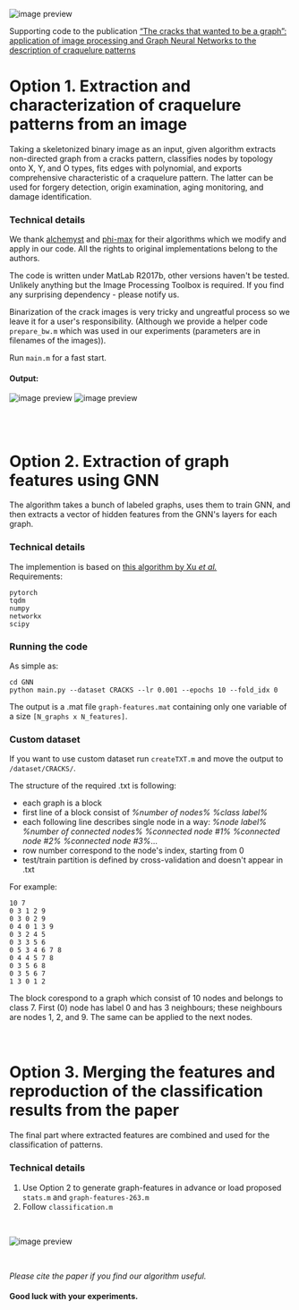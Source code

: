 ![image preview](https://github.com/acecreamu/craquelure-graphs/blob/master/readme_imgs/img_preview.jpg)

Supporting code to the publication [“The cracks that wanted to be a graph”: application of image processing and Graph Neural Networks to the description of craquelure patterns](https://arxiv.org)

# Option 1. Extraction and characterization of craquelure patterns from an image

Taking a skeletonized binary image as an input, given algorithm extracts non-directed graph from a cracks pattern, classifies nodes by topology onto X, Y, and O types, fits edges with polynomial, and exports comprehensive characteristic of a craquelure pattern. The latter can be used for forgery detection, origin examination, aging monitoring, and damage identification.

### Technical details

We thank [alchemyst](https://github.com/alchemyst/ternplot) and [phi-max](https://github.com/phi-max/skel2graph3d-matlab) for their algorithms which we modify and apply in our code. All the rights to original implementations belong to the authors.

The code is written under MatLab R2017b, other versions haven't be tested. Unlikely anything but the Image Processing Toolbox is required. If you find any surprising dependency - please notify us.

Binarization of the crack images is very tricky and ungreatful process so we leave it for a user's responsibility. (Although we provide a helper code `prepare_bw.m` which was used in our experiments (parameters are in filenames of the images)).

Run `main.m` for a fast start.
</br>
#### Output:
![image preview](https://github.com/acecreamu/craquelure-graphs/blob/master/readme_imgs/img_graph.jpg)
![image preview](https://github.com/acecreamu/craquelure-graphs/blob/master/readme_imgs/img_stats.jpg)

</br></br>

# Option 2. Extraction of graph features using GNN

The algorithm takes a bunch of labeled graphs, uses them to train GNN, and then extracts a vector of hidden features from the GNN's layers for each graph.

### Technical details
The implemention is based on [this algorithm by Xu *et al.*](https://github.com/weihua916/powerful-gnns) </br>
Requirements: 
```
pytorch
tqdm
numpy
networkx
scipy
```
### Running the code
As simple as:
```
cd GNN
python main.py --dataset CRACKS --lr 0.001 --epochs 10 --fold_idx 0
```
The output is a .mat file `graph-features.mat` containing only one variable of a size `[N_graphs x N_features]`.

### Custom dataset
If you want to use custom dataset run `createTXT.m` and move the output to `/dataset/CRACKS/`. </br>

The structure of the required .txt is following:
- each graph is a block
- first line of a block consist of *%number of nodes%* *%class label%*
- each following line describes single node in a way: *%node label%* *%number of connected nodes%* *%connected node #1%* *%connected node #2%* *%connected node #3%*...
- row number correspond to the node's index, starting from 0
- test/train partition is defined by cross-validation and doesn't appear in .txt

For example:
```
10 7
0 3 1 2 9
0 3 0 2 9
0 4 0 1 3 9
0 3 2 4 5
0 3 3 5 6
0 5 3 4 6 7 8
0 4 4 5 7 8
0 3 5 6 8
0 3 5 6 7
1 3 0 1 2
```
The block corespond to a graph which consist of 10 nodes and belongs to class 7. First (0) node has label 0 and has 3 neighbours; these neighbours are nodes 1, 2, and 9. The same can be applied to the next nodes.
</br></br></br>

# Option 3. Merging the features and reproduction of the classification results from the paper
The final part where extracted features are combined and used for the classification of patterns.

### Technical details
1. Use Option 2 to generate graph-features in advance or load proposed `stats.m` and `graph-features-263.m`
2. Follow `classification.m`

</br>

![image preview](https://github.com/acecreamu/craquelure-graphs/blob/master/readme_imgs/img_GNN.jpg)

</br>

*Please cite the paper if you find our algorithm useful.*
#### Good luck with your experiments.

